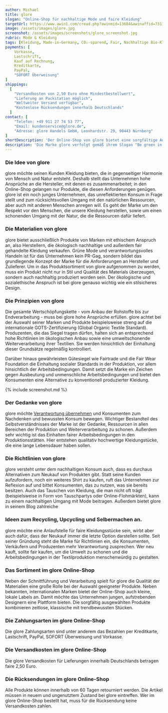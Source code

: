 ```yaml
---
author: Michael
title: glore
slogan: "Online-Shop für nachhaltige Mode und faire Kleidung"
targetUrl: https://www.awin1.com/cread.php?awinmid=13684&awinaffid=731132
image: /assets/images/glore.jpg
screenshot: /assets/images/screenshots/glore_screenshot.jpg
rubric: Mode & Kleidung
tags: [Kleidung, Made-in-Germany, CO₂-sparend, Fair, Nachhaltige Bio-Kleidung, Damen, Herren, Mode, Fashion, Vegan]
payments: [
    Vorkasse,
    Lastschrift,
    Kauf auf Rechnung,
    Kreditkarte,
    PayPal,
    "SOFORT Überweisung"
]
shippings:
  [
    "Versandkosten von 2,50 Euro ohne Mindestbestellwert",
    "Lieferung an Packstation möglich",
    "Weltweiter Versand verfügbar",
    "Kostenlose Rücksendungen innerhalb Deutschlands"
  ]
contact: [
    "Telefon: +49 911 27 74 53 77",
    "Email: kundenservice@glore.de",
    "Adresse: glore Handels GmbH, Leonhardstr. 29, 90443 Nürnberg"
]
shortDescription: 'Der Online-Shop von glore bietet eine sorgfältige Auswahl an fair produzierten und gehandelten Kleidungsstücken sowie Bio-Produkten aus dem Kosmetikbereich.'
description: 'Die Marke glore verfolgt gemäß ihrem Slogan "Be green in any colour you like" die Prinzipien fairer Mode und Lifestyle-Produkte. Dabei steht glore für "globally responsible fashion". Auf ihrer Webseite, dem glore Green Fashion Store, bietet das Unternehmen eine sorgfältige Auswahl an fair produzierten und gehandelten Kleidungsstücken sowie Bio-Produkten aus dem Kosmetikbereich.'
---
```


### Die Idee von glore

glore möchte seinen Kunden Kleidung bieten, die in gegenseitiger Harmonie von Mensch und Natur entsteht. Deshalb stellt das Unternehmen hohe Ansprüche an die Hersteller, mit denen es zusammenarbeitet; in den Online-Shop gelangen nur Produkte, die diesen Anforderungen genügen. glore ist ein noch junges Unternehmen, das unreflektierten Konsum in Frage stellt und zum rücksichtsvollen Umgang mit den natürlichen Ressourcen, aber auch mit anderen Menschen anregen will. Es geht der Marke um den Respekt vor den Menschen, die unsere Kleidung herstellen, sowie um einen schonenden Umgang mit der Natur, die die Ressourcen dafür liefert.

### Die Materialien von glore

glore bietet ausschließlich Produkte von Marken mit ethischem Anspruch an, also Herstellern, die ökologisch nachhaltige und außerdem fair gehandelte Kleidung verkaufen. Grüne Mode und verantwortungsvolles Handeln ist für das Unternehmen kein PR-Gag, sondern bildet das grundlegende Konzept der Marke für die Anforderungen an Hersteller und Zulieferer. Um in das Produktsortiment von glore aufgenommen zu werden, muss ein Produkt nicht nur in Stil und Qualität des Materials überzeugen, sondern auch nachhaltig produziert worden sein. Der ökologische und sozialethische Anspruch ist bei glore genauso wichtig wie ein stilsicheres Design. 

### Die Prinzipien von glore

Die gesamte Wertschöpfungskette - vom Anbau der Rohstoffe bis zur Endverarbeitung - muss bei glore hohe Ansprüche erfüllen. glore achtet bei der Auswahl seiner Marken und Produkte beispielsweise streng auf die internationale GOTS-Zertifizierung (Global Organic Textile Standard). Produzenten, die das Siegel tragen dürfen, halten sich an entsprechend hohe Richtlinien im ökologischen Anbau sowie eine umweltschonende Weiterverarbeitung ihrer Textilien. Sie werden hinsichtlich der Einhaltung dieser Grundsätze regelmäßig kontrolliert. 

Darüber hinaus gewährleisten Gütesiegel wie Fairtrade und die Fair Wear Foundation die Einhaltung sozialer Standards in der Produktion, vor allem hinsichtlich der Arbeitsbedingungen. Damit setzt die Marke ein Zeichen gegen Ausbeutung und unmenschliche Arbeitsbedingungen und bietet den Konsumenten eine Alternative zu konventionell produzierter Kleidung.

{% include screenshot.md %}

### Der Gedanke von glore

glore möchte [Verantwortung übernehmen](https://www.glore.de/Wir-Ueber-uns/) und Konsumenten zum Nachdenken und bewussten Konsum bewegen. Wichtiger Bestandteil des Selbstverständnisses der Marke ist der Gedanke, Ressourcen in allen Bereichen der Produktion und Weiterverarbeitung zu schonen. Außerdem sehr wichtig ist das Einhalten fairer Arbeitsbedingungen in den Produktionsstätten. Hier entstehen qualitativ hochwertige Kleidungstücke, die eine lange Lebensdauer haben sollen.

### Die Richtlinien von glore

glore versteht unter dem nachhaltigen Konsum auch, dass es durchaus Alternativen zum Neukauf von Produkten gibt. Statt seine Kunden aufzufordern, noch ein weiteres Shirt zu kaufen, ruft das Unternehmen zur Reflexion auf und bittet Konsumenten, das zu nutzen, was sie bereits besitzen. Auch das Tauschen von Kleidung, die man nicht oft trägt (beispielsweise in Form von Tauschpartys oder Online-Flohmärkten), kann zu einem nachhaltigen Umgang mit Mode beitragen. Außerdem bietet glore in seinem Blog zahlreiche 

### Ideen zum Recycling, Upcycling und Selbermachen an.

glore möchte eine Anlaufstelle für faire Kleidungsstücke sein, wirbt aber auch dafür, dass der Neukauf immer die letzte Option darstellen sollte. Seit seiner Gründung steht die Marke für Richtlinien ein, die Konsumenten, Verkäufern und Produzenten mehr Verantwortung zusprechen. Wer neu kauft, sollte fair kaufen, um die Umwelt zu schonen und die Arbeitsbedingungen in der Textilproduktion menschenwürdig zu gestalten.

### Das Sortiment im glore Online-Shop

Neben der Schnittführung und Verarbeitung spielt für glore die Qualität der Materialien eine große Rolle bei der Auswahl geeigneter Produkte. Neben bekannten, internationalen Marken bietet der Online-Shop auch kleine, lokale Labels an. Damit möchte das Unternehmen jungen, aufstrebenden Designern eine Plattform bieten. Die sorgfältig ausgewählten Produkte kombinieren zeitlose, klassische mit trendbewussten Stücken.

### Die Zahlungsarten im glore Online-Shop

Die glore Zahlungsarten sind unter anderem das Bezahlen per Kreditkarte, Lastschrift, PayPal, SOFORT Überweisung und Vorkasse.

### Die Versandkosten im glore Online-Shop

Die glore Versandkosten für Lieferungen innerhalb Deutschlands betragen faire 2,50 Euro.

### Die Rücksendungen im glore Online-Shop

Alle Produkte können innerhalb von 60 Tagen retourniert werden. Die Artikel müssen in neuem und ungenutztem Zustand bei glore eintreffen. Wer im glore Online-Shop bestellt hat, muss für die Rücksendung keine Versandkosten zahlen.
